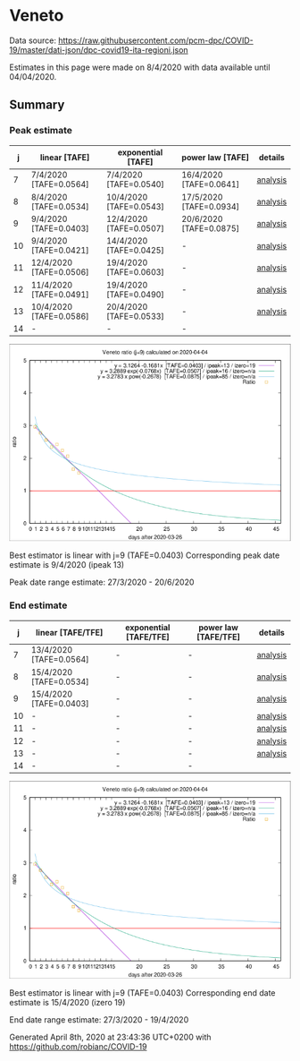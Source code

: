 # Veneto


Data source: https://raw.githubusercontent.com/pcm-dpc/COVID-19/master/dati-json/dpc-covid19-ita-regioni.json

Estimates in this page were made on 8/4/2020 with data available until 04/04/2020.


## Summary 

### Peak estimate 
|j|linear [TAFE]|exponential [TAFE]|power law [TAFE]|details|
|---|----|-----------|---------|-------|
|7|7/4/2020 [TAFE=0.0564]|7/4/2020 [TAFE=0.0540]|16/4/2020 [TAFE=0.0641]|[analysis](COVID-19_veneto_j7_2020-04-04.md)|
|8|8/4/2020 [TAFE=0.0534]|10/4/2020 [TAFE=0.0543]|17/5/2020 [TAFE=0.0934]|[analysis](COVID-19_veneto_j8_2020-04-04.md)|
|9|9/4/2020 [TAFE=0.0403]|12/4/2020 [TAFE=0.0507]|20/6/2020 [TAFE=0.0875]|[analysis](COVID-19_veneto_j9_2020-04-04.md)|
|10|9/4/2020 [TAFE=0.0421]|14/4/2020 [TAFE=0.0425]|-|[analysis](COVID-19_veneto_j10_2020-04-04.md)|
|11|12/4/2020 [TAFE=0.0506]|19/4/2020 [TAFE=0.0603]|-|[analysis](COVID-19_veneto_j11_2020-04-04.md)|
|12|11/4/2020 [TAFE=0.0491]|19/4/2020 [TAFE=0.0490]|-|[analysis](COVID-19_veneto_j12_2020-04-04.md)|
|13|10/4/2020 [TAFE=0.0586]|20/4/2020 [TAFE=0.0533]|-|[analysis](COVID-19_veneto_j13_2020-04-04.md)|
|14|-|-|-||

![best peak estimate](COVID-19_veneto_j9_2020-04-04.png)

Best estimator is linear with j=9 (TAFE=0.0403)
Corresponding peak date estimate is 9/4/2020 (ipeak 13)


Peak date range estimate: 27/3/2020 - 20/6/2020

### End estimate 
|j|linear [TAFE/TFE]|exponential [TAFE/TFE]|power law [TAFE/TFE]|details|
|---|----|-----------|---------|-------|
|7|13/4/2020 [TAFE=0.0564]|-|-|[analysis](COVID-19_veneto_j7_2020-04-04.md)|
|8|15/4/2020 [TAFE=0.0534]|-|-|[analysis](COVID-19_veneto_j8_2020-04-04.md)|
|9|15/4/2020 [TAFE=0.0403]|-|-|[analysis](COVID-19_veneto_j9_2020-04-04.md)|
|10|-|-|-|[analysis](COVID-19_veneto_j10_2020-04-04.md)|
|11|-|-|-|[analysis](COVID-19_veneto_j11_2020-04-04.md)|
|12|-|-|-|[analysis](COVID-19_veneto_j12_2020-04-04.md)|
|13|-|-|-|[analysis](COVID-19_veneto_j13_2020-04-04.md)|
|14|-|-|-||

![best zero estimate](COVID-19_veneto_j9_2020-04-04.png)

Best estimator is linear with j=9 (TAFE=0.0403)
Corresponding end date estimate is 15/4/2020 (izero 19)


End date range estimate: 27/3/2020 - 19/4/2020

Generated April 8th, 2020 at 23:43:36 UTC+0200 with https://github.com/robianc/COVID-19
